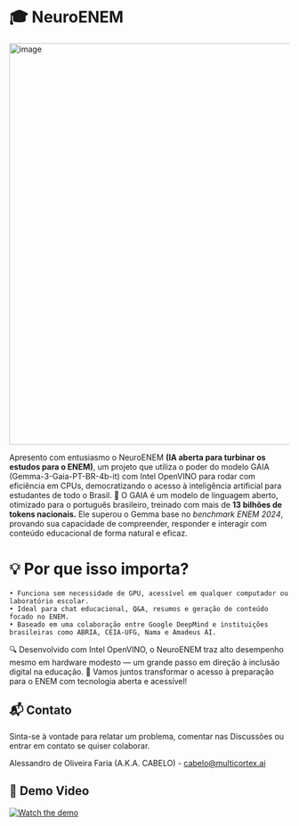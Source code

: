 # 🎓 NeuroENEM
<img width="540" height="721" alt="image" src="https://github.com/user-attachments/assets/df1d9ef7-3acc-4eda-bca6-c5ee0da22191" />

Apresento com entusiasmo o NeuroENEM **(IA aberta para turbinar os estudos para o ENEM)**, um projeto que utiliza o poder do modelo GAIA (Gemma-3-Gaia-PT-BR-4b-it) com Intel OpenVINO para rodar com eficiência em CPUs, democratizando o acesso à inteligência artificial para estudantes de todo o Brasil.
🧠 O GAIA é um modelo de linguagem aberto, otimizado para o português brasileiro, treinado com mais de **13 bilhões de tokens nacionais.** Ele superou o Gemma base no *benchmark ENEM 2024*, provando sua capacidade de compreender, responder e interagir com conteúdo educacional de forma natural e eficaz.

# 💡 Por que isso importa?
    • Funciona sem necessidade de GPU, acessível em qualquer computador ou laboratório escolar.
    • Ideal para chat educacional, Q&A, resumos e geração de conteúdo focado no ENEM.
    • Baseado em uma colaboração entre Google DeepMind e instituições brasileiras como ABRIA, CEIA-UFG, Nama e Amadeus AI.
🔍 Desenvolvido com Intel OpenVINO, o NeuroENEM traz alto desempenho mesmo em hardware modesto — um grande passo em direção à inclusão digital na educação.
📘 Vamos juntos transformar o acesso à preparação para o ENEM com tecnologia aberta e acessível!

## 📬 Contato

Sinta-se à vontade para relatar um problema, comentar nas Discussões ou entrar em contato se quiser colaborar.

Alessandro de Oliveira Faria (A.K.A. CABELO) - cabelo@multicortex.ai

## 🎥 Demo Video

[![Watch the demo](https://img.youtube.com/vi/-zbncvIPKEE/hqdefault.jpg)](https://www.youtube.com/watch?v=-zbncvIPKEE)

